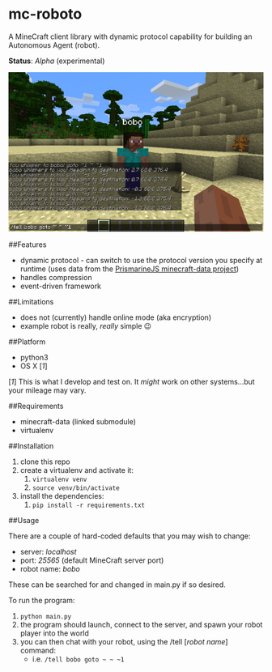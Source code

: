 # mc-roboto

A MineCraft client library with dynamic protocol capability for building an Autonomous Agent (robot).

**Status**: *Alpha* (experimental)

![screenshot](screenshot.png)

##Features

 - dynamic protocol - can switch to use the protocol version you specify at runtime (uses data from the [PrismarineJS minecraft-data project](https://github.com/PrismarineJS/minecraft-data.git))
 - handles compression
 - event-driven framework

##Limitations

- does not (currently) handle online mode (aka encryption)
- example robot is really, *really* simple 😉

##Platform

- python3
- OS X [*1*]

[*1*] This is what I develop and test on. It *might* work on other systems...but your mileage may vary.

##Requirements

* minecraft-data (linked submodule)
* virtualenv

##Installation

1. clone this repo
1. create a virtualenv and activate it:
	1. `virtualenv venv`
	1. `source venv/bin/activate`
1. install the dependencies:
	1. `pip install -r requirements.txt`

##Usage

There are a couple of hard-coded defaults that you may wish to change:

- server: *localhost*
- port: *25565* (default MineCraft server port)
- robot name: *bobo*

These can be searched for and changed in main.py if so desired.

To run the program:

1. `python main.py`
2. the program should launch, connect to the server, and spawn your robot player into the world
3. you can then chat with your robot, using the /tell [*robot name*] command:
	- i.e. `/tell bobo goto ~ ~ ~1`
